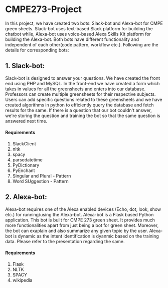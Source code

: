 # CMPE273-Project
In this project, we have created two bots: Slack-bot and Alexa-bot for CMPE green sheets. Slack-bot uses text-based Slack platform for building the chatbot while, Alexa-bot uses voice-based Alexa Skills Kit platform for building the Alexa-bot. Both bots have different functionality and independent of each other(code pattern, workflow etc.). Following are the details for corresponding bots:

## 1. Slack-bot:
Slack-bot is designed to answer your questions. We have created the front end using PHP and MySQL. In the front-end we have created a form which takes in values for all the greensheets and enters into our database. Professors can create multiple greensheets for their respective subjects. Users can add specific questions related to these greensheets and we have created algorithms in python to efficiently query the database and fetch results for the same. If there is a question that our bot couldn't answer, we're storing the question and training the bot so that the same question is answered next time.

#### Requirements
1. SlackClient
2. nltk
3. spacy
4. parsedatetime
5. PyDictionary
6. PyEnchant
7. Singular and Plural - Pattern
8. Word SUggestion - Pattern

## 2. Alexa-bot:
Alexa-bot requires one of the Alexa enabled devices (Echo, dot, look, show etc.) for running/using the Alexa-bot. Alexa-bot is a Flask based Python application. This bot is built for CMPE 273 green sheet. It provides much more functionalities apart from just being a bot for green sheet. Moreover, the bot can exaplain and also summarize any given topic by the user. Alexa-bot is dynamic as the intent identification is dyanmic based on the training data. Please refer to the presentation regarding the same.

#### Requirements
1. Flask
2. NLTK
3. SPACY
4. wikipedia


